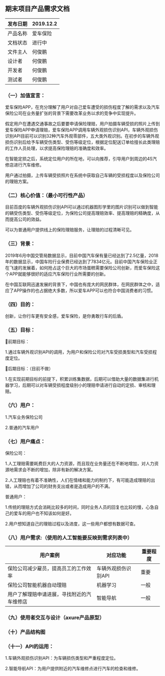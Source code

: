 ## 期末项目产品需求文档

| 发布日期 | 2019.12.2    |
| -------- | ------------ |
| 产品名称 | 爱车保险 |
| 文档状态 | 进行中       |
| 文件主人 | 何俊鹏       |
| 设计者   | 何俊鹏       |
| 开发者   | 何俊鹏       |
| 测试者   | 何俊鹏       |

### （一）加值宣言：

爱车保险APP，在充分理解了用户对自己爱车遭受的损伤程度了解的需求以及汽车保险公司在业务量扩张的背景下需要改革业务以求的竞争中实现提升。

假定用户在遭遇交通事故之后要要申请保险理赔，用户拍摄车辆受损的照片上传到爱车保险APP申请理赔，爱车保险APP调用车辆外观损伤识别API，车辆外观损伤识别API目前可以识别32种汽车外观零部件，五大类外观识别。在初步的车辆外观损伤识别后给予车辆受伤类型、受伤等级定位，根据定位配送订单给擅长此类理赔的工作人员处理，以求提高保险理赔的准确度和效率。

在智能定损之后，系统定位用户的所在地，可以向推荐，引导用户到周边的4S汽修店进行汽车维修。

用户通过拍摄，上传车辆受损照片在系统中获取自己车辆的受损程度以及保险公司的理赔方案。

### （二）核心价值：（最小可行性产品）

目前百度的车辆外观损伤识别API可以通过机器图形学里的图片识别可以做到智能的辆受伤类型、受伤等级定位，为保险公司提高理赔效率、提高理赔的精确度，从而提高公司的效益。

可以为普通用户提供线上的保险理赔服务，让理赔的过程清晰可见。

### （三）背景：

2019年6月中国交管局数据显示，目前中国汽车保有量已经达到了2.5亿量，2018年的数据显示，中国车险行业保费已经达到了7834亿元。目前中国汽车保险业正在飞速的发展着，如何抢占这个巨大的市场蛋糕需要保险公司创新，而爱车保险这个APP就能够很好的适应汽车保险行业所需要的创新。

在中国互联网迅速发展的背景下，中国也有庞大的网民群体，在网民群体之中，适应了APP操作的也占据绝大多数，所以爱车APP可以也符合中国消费者的习惯。

### （四）目的：

创新，让你行车更有安全感，爱车保险，是你勇敢行车的后盾。

### （五）目标：

前期目标：

1.通过车辆外观识别API的调用，为用户和保险公司对汽车受损类型和汽车受损程度定位。

后期目标：（目前不做）

1.在实现前期目标的前提下，积累训练集数据，后期可以借助大量的数据集进行机器学习，后期可以对车辆受损程度级别小的理赔申请进行自动的定损、审核和理赔。

### （六）用户：

1.汽车业务保险公司

2.普通的汽车用户

### （七）用户痛点：

保险公司：

1.人工理赔需要耗费巨大的人力资源，而且现在业务量还在不断地增加，对人力资源地需求会不断的增加，除非有新的解决方案。

2.人工理赔也有着不准确性，人们在情绪和能力的制约下，有可能造成理赔的出错，从而增加了公司的财务支出或者是造成用户的不满。

普通用户：

1.传统的理赔方式会消耗比较多的时间，同时业务人员的回复也比较的慢，心急自己的爱车的用户也不知该如何是好。

2.用户想知道自己的理赔过程以及进度，这一些用户都想有数据可查。

### （八）用户需求:（使用的人工智能要反映到需求列表中）

| 用户案例                                   | 对应功能            | 重要程度 |
| ------------------------------------------ | ------------------- | -------- |
| 保险公司减少雇员，提高员工的工作效率       | 车辆外观损伤识别API | 重要     |
| 保险公司智能机器自动理赔                   | 机器学习            | 一般     |
| 用户了解理赔申请进展，寻找附近的汽车维修店 | 智能导航            | 一般     |


### （九）使用者交互与设计（axure产品原型）

### （十）产品结构图

### （十一）API的运用：

1.车辆外观损伤识别API：为车辆损伤类型和严重程度定位。

2.智能导航API：为用户提供附近的汽车维修点进行汽车的检查和维修。


